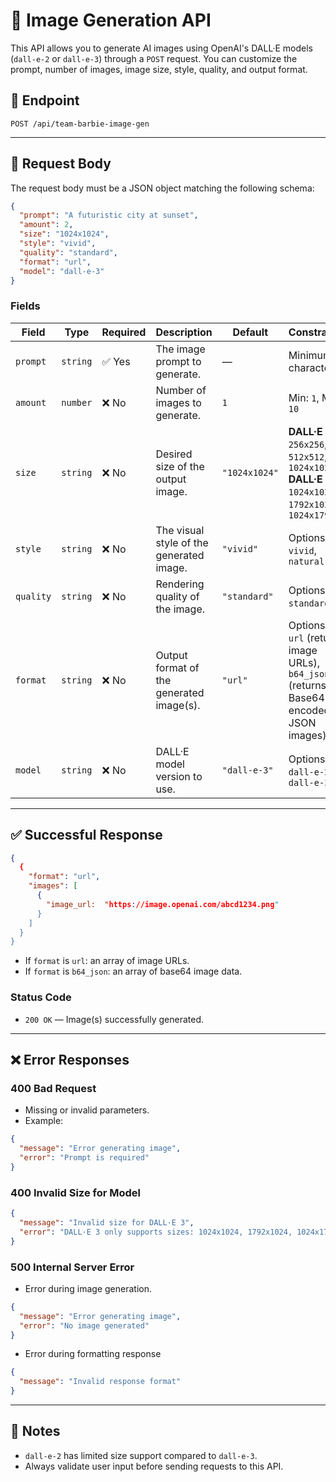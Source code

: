 # 📸 Image Generation API

This API allows you to generate AI images using OpenAI's DALL·E models (`dall-e-2` or `dall-e-3`) through a `POST` request. You can customize the prompt, number of images, image size, style, quality, and output format.

## 🔗 Endpoint

```
POST /api/team-barbie-image-gen
```

---

## 📝 Request Body

The request body must be a JSON object matching the following schema:

```json
{
  "prompt": "A futuristic city at sunset",
  "amount": 2,
  "size": "1024x1024",
  "style": "vivid",
  "quality": "standard",
  "format": "url",
  "model": "dall-e-3"
}
```

### Fields

| Field     | Type     | Required | Description                              | Default       | Constraints                                                                                              |
| --------- | -------- | -------- | ---------------------------------------- | ------------- | -------------------------------------------------------------------------------------------------------- |
| `prompt`  | `string` | ✅ Yes    | The image prompt to generate.            | —             | Minimum 1 character                                                                                      |
| `amount`  | `number` | ❌ No     | Number of images to generate.            | `1`           | Min: `1`, Max: `10`                                                                                      |
| `size`    | `string` | ❌ No     | Desired size of the output image.        | `"1024x1024"` | **DALL·E 2**: `256x256`, `512x512`, `1024x1024` <br> **DALL·E 3**: `1024x1024`, `1792x1024`, `1024x1792` |
| `style`   | `string` | ❌ No     | The visual style of the generated image. | `"vivid"`     | Options: `vivid`, `natural`                                                                              |
| `quality` | `string` | ❌ No     | Rendering quality of the image.          | `"standard"`  | Options: `standard`, `hd`                                                                                |
| `format`  | `string` | ❌ No     | Output format of the generated image(s). | `"url"`       | Options: `url` (returns image URLs), `b64_json` (returns Base64-encoded JSON images)                     |
| `model`   | `string` | ❌ No     | DALL·E model version to use.             | `"dall-e-3"`  | Options: `dall-e-2`, `dall-e-3`                                                                          |

---

## ✅ Successful Response

```json
{
  {
    "format": "url",
    "images": [
      { 
        "image_url:  "https://image.openai.com/abcd1234.png"
      }
    ]
  }
}
```

* If `format` is `url`: an array of image URLs.
* If `format` is `b64_json`: an array of base64 image data.

### Status Code

* `200 OK` — Image(s) successfully generated.

---

## ❌ Error Responses

### 400 Bad Request

* Missing or invalid parameters.
* Example:

```json
{
  "message": "Error generating image",
  "error": "Prompt is required"
}
```

### 400 Invalid Size for Model

```json
{
  "message": "Invalid size for DALL·E 3",
  "error": "DALL·E 3 only supports sizes: 1024x1024, 1792x1024, 1024x1792"
}
```

### 500 Internal Server Error

* Error during image generation.

```json
{
  "message": "Error generating image",
  "error": "No image generated"
}
```
* Error during formatting response
```json
{
  "message": "Invalid response format"
}
```

---

## 📌 Notes

* `dall-e-2` has limited size support compared to `dall-e-3`.
* Always validate user input before sending requests to this API.

